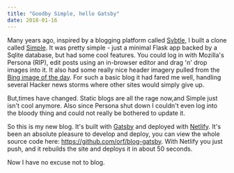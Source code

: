 ```yaml
---
title: "Goodby Simple, hello Gatsby"
date: 2018-01-16
---
```


Many years ago, inspired by a blogging platform called [Svbtle](https://svbtle.com/), I built a clone called 
[Simple](https://github.com/orf/simple). It was pretty simple - just a minimal Flask app backed by a Sqlite database, 
but had some cool features. You could log in with Mozilla's Persona (RIP), edit posts using an in-browser editor and 
drag 'n' drop images into it. It also had some really nice header imagery pulled from the
[Bing image of the day](https://bingwallpaper.com/). For such a basic blog it had fared me well,
handling several Hacker news storms where other sites would simply give up. 

But,times have changed. Static blogs are all the rage now,and Simple just isn't cool anymore. Also since Persona shut 
down I couldn't even log into the bloody thing and could not really be bothered to update it.

So this is my new blog. It's built with [Gatsby](https://gatsbyjs.org/) and deployed with [Netlify](https://netlify.com). 
It's been an absolute pleasure to develop and deploy, you can view the whole source
code here: https://github.com/orf/blog-gatsby. With Netlify you just push, and it rebuilds the site and deploys it in 
about 50 seconds. 
 
Now I have no excuse not to blog.